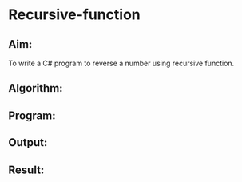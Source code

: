 # Recursive-function

## Aim: 
To write a C# program to reverse a number using recursive function.

## Algorithm:

## Program:

## Output:

## Result:
